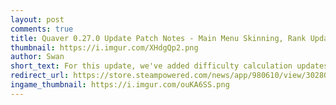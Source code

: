 ```yaml
---
layout: post
comments: true
title: Quaver 0.27.0 Update Patch Notes - Main Menu Skinning, Rank Updates + More
thumbnail: https://i.imgur.com/XHdgQp2.png
author: Swan
short_text: For this update, we've added difficulty calculation updates, main menu skinning, editor improvements, bug fixes, & much more...
redirect_url: https://store.steampowered.com/news/app/980610/view/3028076620946474190
ingame_thumbnail: https://i.imgur.com/ouKA6SS.png
---
```

